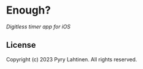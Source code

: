 # Enough?

_Digitless timer app for iOS_

## License

Copyright (c) 2023 Pyry Lahtinen.
All rights reserved.
